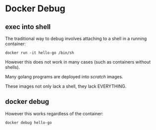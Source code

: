 # Docker Debug


## exec into shell

The traditional way to debug involves attaching to a shell in a running container:

`docker run -it hello-go /bin/sh`

However this does not work in many cases (such as containers without shells).

Many golang programs are deployed into _scratch_ images.

These images not only lack a shell, they lack EVERYTHING.

## docker debug

However this works regardless of the container:

`docker debug hello-go`


